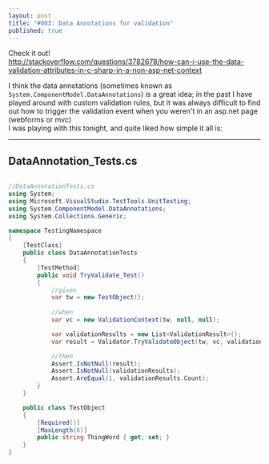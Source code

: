 ```yaml
---
layout: post
title: "#003: Data Annotations for validation"
published: true
---
```


Check it out!  
<http://stackoverflow.com/questions/3782678/how-can-i-use-the-data-validation-attributes-in-c-sharp-in-a-non-asp-net-context>

I think the data annotations (sometimes known as `System.ComponentModel.DataAnnotations`) is a great idea; in the past I have played around with custom validation rules, but it was always difficult to find out how to trigger the validation event when you weren't in an asp.net page (webforms or mvc)  
I was playing with this tonight, and quite liked how simple it all is:

-----------------------
DataAnnotation_Tests.cs
-----------------------

```csharp

//DataAnnotationTests.cs
using System;
using Microsoft.VisualStudio.TestTools.UnitTesting;
using System.ComponentModel.DataAnnotations;
using System.Collections.Generic;

namespace TestingNamespace
{
    [TestClass]
    public class DataAnnotationTests
    {
        [TestMethod]
        public void TryValidate_Test()
        {
            //given 
            var tw = new TestObject();
            
            //when
            var vc = new ValidationContext(tw, null, null);

            var validationResults = new List<ValidationResult>();
            var result = Validator.TryValidateObject(tw, vc, validationResults, true);

            //then
            Assert.IsNotNull(result);
            Assert.IsNotNull(validationResults);
            Assert.AreEqual(1, validationResults.Count);
        }
    }

    public class TestObject
    {
        [Required()]
        [MaxLength(6)]
        public string ThingWord { get; set; }
    }
}
```

